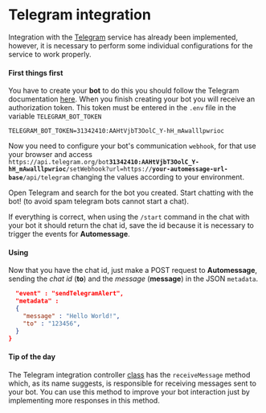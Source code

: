 # Telegram integration

Integration with the [Telegram](https://telegram.org) service has already been implemented, however, it is necessary to perform some individual configurations for the service to work properly.

#### First things first

You have to create your **bot** to do this you should follow the Telegram documentation [here](https://core.telegram.org/bots#6-botfather). When you finish creating your bot you will receive an authorization token. This token must be entered in the `.env` file in the variable `TELEGRAM_BOT_TOKEN`&#x20;

```
TELEGRAM_BOT_TOKEN=31342410:AAHtVjbT3OolC_Y-hH_mAwalllpwrioc
```

Now you need to configure your bot's communication `webhook`, for that use your browser and access `https://api.telegram.org/bot`**`31342410:AAHtVjbT3OolC_Y-hH_mAwalllpwrioc`**`/setWebhook?url=https://`**`your-automessage-url-base`**`/api/telegram` changing the values according to your environment.

Open Telegram and search for the bot you created. Start chatting with the bot! (to avoid spam telegram bots cannot start a chat).

If everything is correct, when using the `/start` command in the chat with your bot it should return the chat id, save the id because it is necessary to trigger the events for **Automessage**.

#### Using

Now that you have the chat id, just make a POST request to **Automessage**, sending the _chat id_ (**to**) and the _message_ (**message**) in the JSON `metadata`.

```json
  "event" : "sendTelegramAlert",
  "metadata" :
  {
    "message" : "Hello World!",
    "to" : "123456",
  }
}
```

#### Tip of the day

The Telegram integration controller [class](creating-new-integration.md#controller-class) has the `receiveMessage` method which, as its name suggests, is responsible for receiving messages sent to your bot. You can use this method to improve your bot interaction just by implementing more responses in this method.
